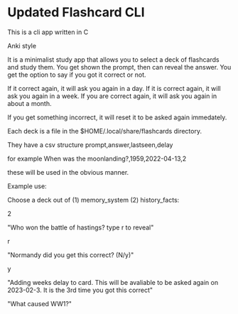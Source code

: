 # Updated Flashcard CLI
This is a cli app written in C

Anki style

It is a minimalist study app that allows you to select a deck of flashcards and study them.
You get shown the prompt, then can reveal the answer.
You get the option to say if you got it correct or not.

If it correct again, it will ask you again in a day.
If it is correct again, it will ask you again in a week.
If you are correct again, it will ask you again in about a month.

If you get something incorrect, it will reset it to be asked again immedately.

Each deck is a file in the $HOME/.local/share/flashcards directory.

They have a csv structure
prompt,answer,lastseen,delay

for example
When was the moonlanding?,1959,2022-04-13,2

these will be used in the obvious manner.


Example use:


Choose a deck out of (1) memory\_system (2) history\_facts:

2

"Who won the battle of hastings?
type r to reveal"

r

"Normandy
did you get this correct? (N/y)"

y

"Adding weeks delay to card. This will be avaliable to be asked again on 2023-02-3. It is the 3rd time you got this correct"

"What caused WW1?"
